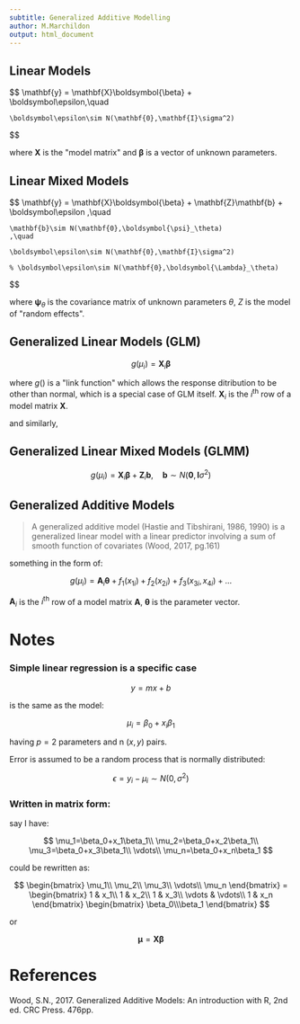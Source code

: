```yaml
---
subtitle: Generalized Additive Modelling
author: M.Marchildon
output: html_document
---
```



## Linear Models

$$ 
    \mathbf{y} = 
    \mathbf{X}\boldsymbol{\beta} + 
    \boldsymbol\epsilon,\quad 
    
    \boldsymbol\epsilon\sim N(\mathbf{0},\mathbf{I}\sigma^2) 
$$

where $\mathbf{X}$ is the "model matrix" and $\boldsymbol\beta$ is a vector of unknown parameters.

## Linear Mixed Models

$$ 
    \mathbf{y} = 
    \mathbf{X}\boldsymbol{\beta} +
    \mathbf{Z}\mathbf{b} +
    \boldsymbol\epsilon
    ,\quad 
    
    \mathbf{b}\sim N(\mathbf{0},\boldsymbol{\psi}_\theta) 
    ,\quad

    \boldsymbol\epsilon\sim N(\mathbf{0},\mathbf{I}\sigma^2) 

    % \boldsymbol\epsilon\sim N(\mathbf{0},\boldsymbol{\Lambda}_\theta)

$$

where $\boldsymbol{\psi}_\theta$ is the covariance matrix of unknown parameters $\theta$, $Z$ is the model of "random effects". 

<!-- Often $\boldsymbol{\Lambda}_\theta=\mathbf{I}\sigma^2$ (Wood, 2017, pg.61). -->


## Generalized Linear Models (GLM)

$$
    g(\mu_i)=\mathbf{X}_i\boldsymbol\beta
$$

where $g()$ is a "link function" which allows the response ditribution to be other than normal, which is a special case of GLM itself. $\mathbf{X}_i$ is the $i^\text{th}$ row of a model matrix $\mathbf{X}$.

and similarly,

## Generalized Linear Mixed Models (GLMM)

$$
    g(\mu_i)=
    \mathbf{X}_i\boldsymbol\beta +
    \mathbf{Z}_i\mathbf{b}
    ,\quad
        \mathbf{b}\sim N(\mathbf{0},\mathbf{I}\sigma^2)   
$$


## Generalized Additive Models

> A generalized additive model (Hastie and Tibshirani, 1986, 1990) is a generalized linear model with a linear predictor involving a sum of smooth function of covariates (Wood, 2017, pg.161)

something in the form of:

$$
    g(\mu_i)=\mathbf{A}_i\boldsymbol\theta+
    f_1(x_{1i}) +
    f_2(x_{2i}) +
    f_3(x_{3i},x_{4i}) + \dots
$$

$\mathbf{A}_i$ is the $i^\text{th}$ row of a model matrix $\mathbf{A}$, $\boldsymbol\theta$ is the parameter vector.

# Notes

### Simple linear regression is a specific case

$$ y=mx+b $$

is the same as the model:

$$ \mu_i = \beta_0 + x_i\beta_1 $$

having $p=2$ parameters and n $(x,y)$ pairs.

Error is assumed to be a random process that is normally distributed:

$$ \epsilon=y_i-\mu_i \sim N(0,\sigma^2) $$

### Written in matrix form:

say I have:

$$
    \mu_1=\beta_0+x_1\beta_1\\
    \mu_2=\beta_0+x_2\beta_1\\
    \mu_3=\beta_0+x_3\beta_1\\
    \vdots\\
    \mu_n=\beta_0+x_n\beta_1
$$

could be rewritten as:

$$
    \begin{bmatrix}
        \mu_1\\
        \mu_2\\
        \mu_3\\
        \vdots\\
        \mu_n
    \end{bmatrix} =
    \begin{bmatrix}
        1 & x_1\\
        1 & x_2\\
        1 & x_3\\
        \vdots & \vdots\\
        1 & x_n
    \end{bmatrix}  
    \begin{bmatrix}
        \beta_0\\\beta_1
    \end{bmatrix}          
$$

or

$$ \boldsymbol\mu = \mathbf{X}\boldsymbol\beta $$


# References

Wood, S.N., 2017. Generalized Additive Models: An introduction with R, 2nd ed. CRC Press. 476pp.
